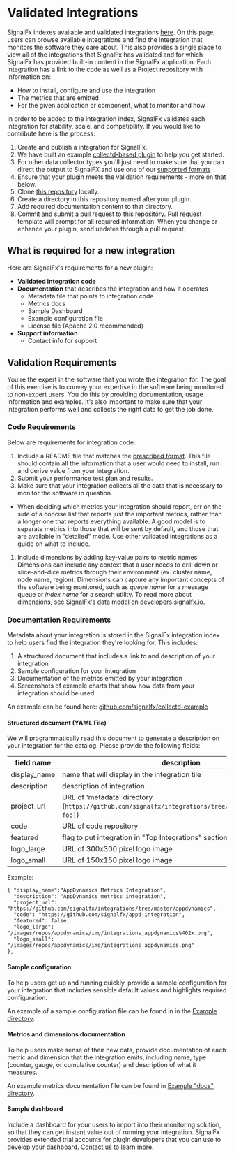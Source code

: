 # Validated Integrations

SignalFx indexes available and validated integrations <a target="_blank" href="http://signalfx.github.io">here</a>. On this page, users can browse available integrations and find the integration that monitors the software they care about. This also provides a single place to view all of the integrations that SignalFx has validated and for which SignalFx has provided built-in content in the SignalFx application. Each integration has a link to the code as well as a Project repository with information on:

- How to install, configure and use the integration
- The metrics that are emitted
- For the given application or component, what to monitor and how

In order to be added to the integration index, SignalFx validates each integration for stability, scale, and compatibility. If you would like to contribute here is the process:

1. Create and publish a integration for SignalFx.
 1. We have built an example <a target="_blank" href="https://github.com/signalfx/collectd-example/blob/master/example_plugin.py">collectd-based plugin</a> to help you get started.
 1. For other data collector types you'll just need to make sure that you can direct the output to SignalFX and use one of our <a target="_blank" href="https://developers.signalfx.com/docs/signalfx-api-overview">supported formats</a>
1. Ensure that your plugin meets the validation requirements - more on that below.
1. Clone <a target="_blank" href="https://github.com/signalfx/Integrations">this repository</a> locally.
1. Create a directory in this repository named after your plugin.
1. Add required documentation content to that directory.
1. Commit and submit a pull request to this repository. Pull request template will prompt for all required information. When you change or enhance your plugin, send updates through a pull request.

## What is required for a new integration

Here are SignalFx's requirements for a new plugin:

- **Validated integration code**
- **Documentation** that describes the integration and how it operates
  - Metadata file that points to integration code
  - Metrics docs
  - Sample Dashboard
  - Example configuration file
  - License file (Apache 2.0 recommended)
- **Support information**
  - Contact info for support

## Validation Requirements

You're the expert in the software that you wrote the integration for. The goal of this exercise is to convey your expertise in the software being monitored to non-expert users. You do this by providing documentation, usage information and examples. It’s also important to make sure that your integration performs well and collects the right data to get the job done.

### Code Requirements
Below are requirements for integration code:

1. Include a README file that matches the <a target="_blank" href="https://github.com/signalfx/integrations/blob/master/Example/README.md">prescribed format</a>. This file should contain all the information that a user would need to install, run and derive value from your integration.
1. Submit your performance test plan and results.
1. Make sure that your integration collects all the data that is necessary to monitor the software in question.
  - When deciding which metrics your integration should report, err on the side of a concise list that reports just the important metrics, rather than a longer one that reports everything available. A good model is to separate metrics into those that will be sent by default, and those that are available in "detailed" mode. Use other validated integrations as a guide on what to include.
1. Include dimensions by adding key-value pairs to metric names. Dimensions can include any context that a user needs to drill down or slice-and-dice metrics through their environment (ex. cluster name, node name, region). Dimensions can capture any important concepts of the software being monitored, such as *queue name* for a message queue or *index name* for a search utility. To read more about dimensions, see SignalFx's data model on <a target="_blank" href="http://developers.signalfx.io">developers.signalfx.io</a>.

### Documentation Requirements

Metadata about your integration is stored in the SignalFx integration index to help users find the integration they're looking for. This includes:

1. A structured document that includes a link to and description of your integration
1. Sample configuration for your integration
1. Documentation of the metrics emitted by your integration
1. Screenshots of example charts that show how data from your integration should be used

An example can be found here: <a target="_blank" href="https://github.com/signalfx/collectd-example">github.com/signalfx/collectd-example</a>

#### Structured document (YAML File)

We will programmatically read this document to generate a description on your integration for the catalog. Please provide the following fields:

| field name | description |
|------------|-------------|
| display\_name | name that will display in the integration tile|
| description | description of integration |
| project\_url | URL of 'metadata' directory (`https://github.com/signalfx/integrations/tree/master/[integration-foo]`)|
| code | URL of code repository |
| featured | flag to put integration in "Top Integrations" section |
| logo\_large | URL of 300x300 pixel logo image |
| logo\_small | URL of 150x150 pixel logo image |


Example:

```
{ "display_name":"AppDynamics Metrics Integration",
  "description": "AppDynamics metrics integration",
  "project_url": "https://github.com/signalfx/integrations/tree/master/appdynamics",
  "code": "https://github.com/signalfx/appd-integration",
  "featured": false,
  "logo_large": "/images/repos/appdynamics/img/integrations_appdynamics%402x.png",
  "logo_small": "/images/repos/appdynamics/img/integrations_appdynamics.png"
},
```

#### Sample configuration

To help users get up and running quickly, provide a sample configuration for your integration that includes sensible default values and highlights required configuration.

An example of a sample configuration file can be found in in the <a target="_blank" href="https://github.com/signalfx/integrations/blob/master/Example/10-example.conf">Example directory</a>.

#### Metrics and dimensions documentation

To help users make sense of their new data, provide documentation of each metric and dimension that the integration emits, including name, type (counter, gauge, or cumulative counter) and description of what it measures.

An example metrics documentation file can be found in <a target="_blank" href="https://github.com/signalfx/integrations/tree/master/Example/docs">Example "docs" directory</a>.

#### Sample dashboard

Include a dashboard for your users to import into their monitoring solution, so that they can get instant value out of running your integration. SignalFx provides extended trial accounts for plugin developers that you can use to develop your dashboard. <a target="_blank" href="mailto:community@signalfx.com">Contact us to learn more</a>.
